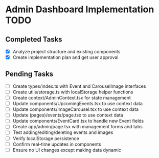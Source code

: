 # Admin Dashboard Implementation TODO

## Completed Tasks
- [x] Analyze project structure and existing components
- [x] Create implementation plan and get user approval

## Pending Tasks
- [ ] Create types/index.ts with Event and CarouselImage interfaces
- [ ] Create utils/storage.ts with localStorage helper functions
- [ ] Create context/AdminContext.tsx for state management
- [ ] Update components/UpcomingEvents.tsx to use context data
- [ ] Update components/ImageCarousel.tsx to use context data
- [ ] Update (pages)/events/page.tsx to use context data
- [ ] Update components/EventCard.tsx to handle new Event fields
- [ ] Create app/admin/page.tsx with management forms and tabs
- [ ] Test adding/editing/deleting events and images
- [ ] Verify localStorage persistence
- [ ] Confirm real-time updates in components
- [ ] Ensure no UI changes except making data dynamic
